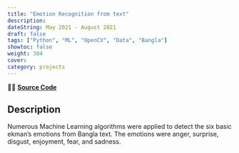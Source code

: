 ```yaml
---
title: "Emotion Recognition from text"
description: 
dateString: May 2021 - August 2021
draft: false
tags: ["Python", "ML", "OpenCV", "Data", "Bangla"]
showtoc: false
weight: 304
cover:
category: projects
--- 
```

👩‍💻 [**Source Code**](https://github.com/sajaldoes/multi_class_emotion_detection)

## Description
Numerous Machine Learning algorithms were applied to detect the six basic ekman’s emotions from Bangla text. The emotions were anger, surprise, disgust, enjoyment, fear, and sadness.